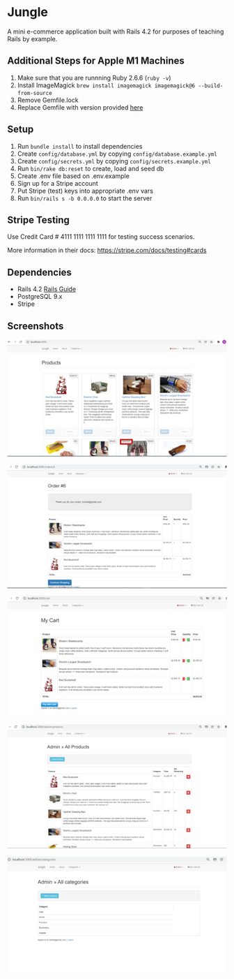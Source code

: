 # Jungle

A mini e-commerce application built with Rails 4.2 for purposes of teaching Rails by example.

## Additional Steps for Apple M1 Machines

1. Make sure that you are runnning Ruby 2.6.6 (`ruby -v`)
1. Install ImageMagick `brew install imagemagick imagemagick@6 --build-from-source`
2. Remove Gemfile.lock
3. Replace Gemfile with version provided [here](https://gist.githubusercontent.com/FrancisBourgouin/831795ae12c4704687a0c2496d91a727/raw/ce8e2104f725f43e56650d404169c7b11c33a5c5/Gemfile)

## Setup

1. Run `bundle install` to install dependencies
2. Create `config/database.yml` by copying `config/database.example.yml`
3. Create `config/secrets.yml` by copying `config/secrets.example.yml`
4. Run `bin/rake db:reset` to create, load and seed db
5. Create .env file based on .env.example
6. Sign up for a Stripe account
7. Put Stripe (test) keys into appropriate .env vars
8. Run `bin/rails s -b 0.0.0.0` to start the server

## Stripe Testing

Use Credit Card # 4111 1111 1111 1111 for testing success scenarios.

More information in their docs: <https://stripe.com/docs/testing#cards>

## Dependencies

* Rails 4.2 [Rails Guide](http://guides.rubyonrails.org/v4.2/)
* PostgreSQL 9.x
* Stripe


## Screenshots

!["Jungle Home Page"](https://github.com/Biagogo7/jungle/blob/master/docs/HomePage.PNG?raw=true)

!["Jungle Order Page"](https://github.com/Biagogo7/jungle/blob/master/docs/Order%20Page.PNG?raw=true)

!["Jungle Cart Page"](https://github.com/Biagogo7/jungle/blob/master/docs/Cart%20Page.PNG?raw=true)

!["Jungle Admin All Product Page"](https://github.com/Biagogo7/jungle/blob/master/docs/Admin%20All%20Product%20Page.PNG?raw=true)

!["Jungle Admin All Categories Page"](https://github.com/Biagogo7/jungle/blob/master/docs/Admin%20All%20Categories%20Page.PNG?raw=true)
